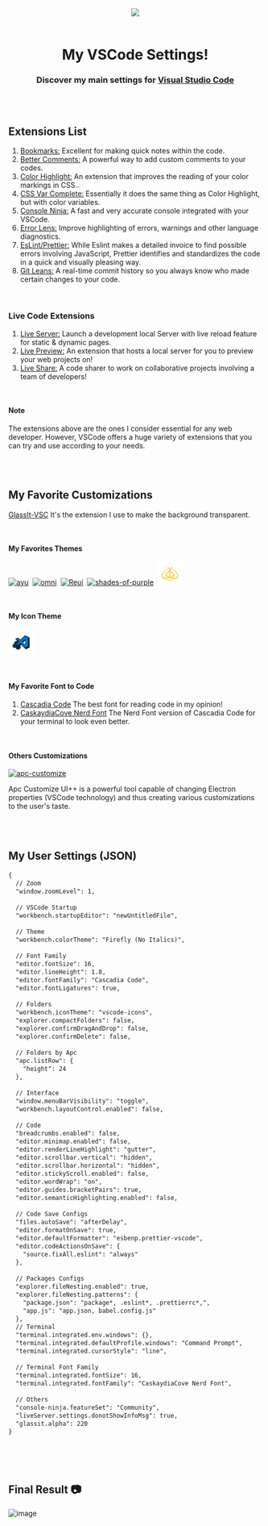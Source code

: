 <div align="center">
   <img style="width: 80px" src="https://uxwing.com/wp-content/themes/uxwing/download/brands-and-social-media/visual-studio-code-icon.png"></img><br/><br/>
   <h1>
      <strong>My VSCode Settings!</strong>
   </h1>

   <h3>Discover my main settings for <a href="https://code.visualstudio.com" target="_blank">Visual Studio Code</a></h3>
</div>

<br/>
<br/>

## Extensions List
1. <a href="https://github.com/topics/bookmarks" target="_blank">Bookmarks:</a>&nbsp;Excellent for making quick notes within the code.
2. <a href="https://github.com/aaron-bond/better-comments" target="_blank">Better Comments:</a>&nbsp;A powerful way to add custom comments to your codes.
3. <a href="https://github.com/topics/color-highlight" target="_blank">Color Highlight:</a>&nbsp;An extension that improves the reading of your color markings in CSS..
4. <a href="https://github.com/willofindie/vscode-cssvar" target="_blank">CSS Var Complete:</a>&nbsp;Essentially it does the same thing as Color Highlight, but with color variables.
5. <a href="https://github.com/wallabyjs/console-ninja" target="_blank">Console Ninja:</a>&nbsp;A fast and very accurate console integrated with your VSCode.
6. <a href="https://github.com/usernamehw/vscode-error-lens" target="_blank">Error Lens:</a>&nbsp;Improve highlighting of errors, warnings and other language diagnostics.
7. <a href="https://github.com/prettier/eslint-plugin-prettier" target="_blank">EsLint/Prettier:</a>&nbsp;While Eslint makes a detailed invoice to find possible errors involving JavaScript, Prettier identifies and standardizes the code in a quick and visually pleasing way.
8. <a href="https://github.com/usernamehw/vscode-error-lens" target="_blank">Git Leans:</a>&nbsp;A real-time commit history so you always know who made certain changes to your code.
   
<br/>

### Live Code Extensions
1. <a href="https://github.com/ritwickdey/vscode-live-server" target="_blank">Live Server:</a>&nbsp;Launch a development local Server with live reload feature for static & dynamic pages.
2. <a href="https://github.com/microsoft/vscode-livepreview" target="_blank">Live Preview:</a>&nbsp;An extension that hosts a local server for you to preview your web projects on!
3. <a href="https://github.com/microsoft/live-share" target="_blank">Live Share:</a>&nbsp;A code sharer to work on collaborative projects involving a team of developers!

<br/>

#### Note
The extensions above are the ones I consider essential for any web developer. However, VSCode offers a huge variety of extensions that you can try and use according to your needs.

<br/>
<br/>

## My Favorite Customizations
<a href="https://github.com/hikarin522/GlassIt-VSC">GlassIt-VSC</a> It's the extension I use to make the background transparent.

<br/>

#### My Favorites Themes
<a href="https://github.com/ayu-theme"> <img style="width: 50px" src="https://avatars.githubusercontent.com/u/22821360?s=200&v=4" alt="ayu"></a>&nbsp;
<a href="https://github.com/guilhermerodz/omni-owl?tab=readme-ov-file"> <img style="width: 50px" src="https://camo.githubusercontent.com/385ca0b93603cc96ccafbff24dd5d42411dad9de80264000f0e7535ea74ea37c/68747470733a2f2f692e696d6775722e636f6d2f536a514d396a502e706e67" alt="omni"></a>&nbsp;
<a href="https://github.com/barrsan/reui-vscode-theme"> <img style="width: 50px" src="https://github.com/barrsan/reui-vscode-theme/blob/master/icon.png" alt="Reui"></a>&nbsp;
<a href="https://github.com/ahmadawais/shades-of-purple-vscode"> <img style="width: 50px" src="https://github.com/ahmadawais/shades-of-purple-vscode/blob/master/images/icon/logo.png" alt="shades-of-purple"></a>&nbsp;
<a href="https://github.com/vagalumedev/firefly-vscode-theme"> <img style="width: 50px" src="https://github.com/vagalumedev/firefly-vscode-theme/blob/main/firefly-icon.png"></a>&nbsp;

<br/>

#### My Icon Theme
<a href="https://github.com/vscode-icons/vscode-icons?tab=readme-ov-file"> <img style="width: 50px" src="https://raw.githubusercontent.com/vscode-icons/vscode-icons/master/images/logo@3x.png" alt="vscode-icons"></a>

<br/>

#### My Favorite Font to Code
1. <a href="https://github.com/microsoft/cascadia-code" target="_blank">Cascadia Code</a>&nbsp;The best font for reading code in my opinion!
2. <a href="https://www.nerdfonts.com/font-downloads" target="_blank">CaskaydiaCove Nerd Font</a>&nbsp;The Nerd Font version of Cascadia Code for your terminal to look even better.
   
<br/>

#### Others Customizations
<a href="https://github.com/drcika/apc-extension?tab=readme-ov-file"> <img style="width: 50px" src="https://drcika.gallerycdn.vsassets.io/extensions/drcika/apc-extension/0.3.9/1709478442827/Microsoft.VisualStudio.Services.Icons.Default" alt="apc-customize"></a><br/>

<p>Apc Customize UI++ is a powerful tool capable of changing Electron properties (VSCode technology) and thus creating various customizations to the user's taste.</p>

<br/>
<br/>

## My User Settings (JSON)

```
{
  // Zoom
  "window.zoomLevel": 1,

  // VSCode Startup
  "workbench.startupEditor": "newUntitledFile",

  // Theme
  "workbench.colorTheme": "Firefly (No Italics)",

  // Font Family
  "editor.fontSize": 16,
  "editor.lineHeight": 1.8,
  "editor.fontFamily": "Cascadia Code",
  "editor.fontLigatures": true,

  // Folders
  "workbench.iconTheme": "vscode-icons",
  "explorer.compactFolders": false,
  "explorer.confirmDragAndDrop": false,
  "explorer.confirmDelete": false,

  // Folders by Apc
  "apc.listRow": {
    "height": 24
  },

  // Interface
  "window.menuBarVisibility": "toggle",
  "workbench.layoutControl.enabled": false,

  // Code
  "breadcrumbs.enabled": false,
  "editor.minimap.enabled": false,
  "editor.renderLineHighlight": "gutter",
  "editor.scrollbar.vertical": "hidden",
  "editor.scrollbar.horizontal": "hidden",
  "editor.stickyScroll.enabled": false,
  "editor.wordWrap": "on",
  "editor.guides.bracketPairs": true,
  "editor.semanticHighlighting.enabled": false,

  // Code Save Configs
  "files.autoSave": "afterDelay",
  "editor.formatOnSave": true,
  "editor.defaultFormatter": "esbenp.prettier-vscode",
  "editor.codeActionsOnSave": {
    "source.fixAll.eslint": "always"
  },

  // Packages Configs
  "explorer.fileNesting.enabled": true,
  "explorer.fileNesting.patterns": {
    "package.json": "package*, .eslint*, .prettierrc*,",
    "app.js": "app.json, babel.config.js"
  },
  // Terminal
  "terminal.integrated.env.windows": {},
  "terminal.integrated.defaultProfile.windows": "Command Prompt",
  "terminal.integrated.cursorStyle": "line",

  // Terminal Font Family
  "terminal.integrated.fontSize": 16,
  "terminal.integrated.fontFamily": "CaskaydiaCove Nerd Font",

  // Others
  "console-ninja.featureSet": "Community",
  "liveServer.settings.donotShowInfoMsg": true,
  "glassit.alpha": 220
}


```
<br/>
<br/>

## Final Result 📷
![image](https://github.com/zcriticz/my-vscode-settings/assets/111531548/cac0e318-dbad-42ca-b212-e451aed9693c)
